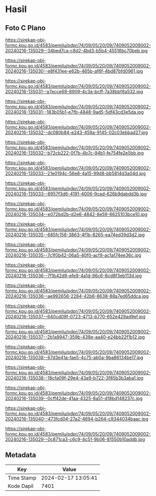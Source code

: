 # Hasil

## Foto C Plano

https://sirekap-obj-formc.kpu.go.id/4583/pemilu/pdpr/74/09/05/20/09/7409052009002-20240216-135029--34bed7ca-c8d2-4bd3-b5b4-45516bc70beb.jpg

https://sirekap-obj-formc.kpu.go.id/4583/pemilu/pdpr/74/09/05/20/09/7409052009002-20240216-135030--e8f431ee-e62b-465b-af6f-4bd87bfd0961.jpg

https://sirekap-obj-formc.kpu.go.id/4583/pemilu/pdpr/74/09/05/20/09/7409052009002-20240216-135031--a7ecce69-8909-4c3a-bcff-7a38bbf8a532.jpg

https://sirekap-obj-formc.kpu.go.id/4583/pemilu/pdpr/74/09/05/20/09/7409052009002-20240216-135031--183b05b1-e7fb-4848-9ad5-5df43cd3e5da.jpg

https://sirekap-obj-formc.kpu.go.id/4583/pemilu/pdpr/74/09/05/20/09/7409052009002-20240216-135032--dc080b84-e243-459a-9145-02c03ebbad27.jpg

https://sirekap-obj-formc.kpu.go.id/4583/pemilu/pdpr/74/09/05/20/09/7409052009002-20240216-135032--b72cb222-0f7b-4b7c-94b1-fe754fe2e5bb.jpg

https://sirekap-obj-formc.kpu.go.id/4583/pemilu/pdpr/74/09/05/20/09/7409052009002-20240216-135033--21e0194c-56e8-4a15-99d8-bb5814d3a04d.jpg

https://sirekap-obj-formc.kpu.go.id/4583/pemilu/pdpr/74/09/05/20/09/7409052009002-20240216-135033--8957f3d6-4191-4006-9cad-626b9dabdd3b.jpg

https://sirekap-obj-formc.kpu.go.id/4583/pemilu/pdpr/74/09/05/20/09/7409052009002-20240216-135034--e072bd2b-d2e6-4842-8e59-6625103bce10.jpg

https://sirekap-obj-formc.kpu.go.id/4583/pemilu/pdpr/74/09/05/20/09/7409052009002-20240216-135035--685fc156-3863-4f1b-8265-ea74ed39d3d2.jpg

https://sirekap-obj-formc.kpu.go.id/4583/pemilu/pdpr/74/09/05/20/09/7409052009002-20240216-135035--7c1f0b42-06a5-40f0-acf9-ac1a174ee36c.jpg

https://sirekap-obj-formc.kpu.go.id/4583/pemilu/pdpr/74/09/05/20/09/7409052009002-20240216-135036--7f1b42d9-efe9-4a1d-96c6-6cd8f3eb113d.jpg

https://sirekap-obj-formc.kpu.go.id/4583/pemilu/pdpr/74/09/05/20/09/7409052009002-20240216-135036--ae992656-2284-42b6-8638-88a7ed65ddca.jpg

https://sirekap-obj-formc.kpu.go.id/4583/pemilu/pdpr/74/09/05/20/09/7409052009002-20240216-135037--640cd09f-0723-4713-b770-652e429ad9ef.jpg

https://sirekap-obj-formc.kpu.go.id/4583/pemilu/pdpr/74/09/05/20/09/7409052009002-20240216-135037--2b1a9947-359b-438e-aa40-e24bb22f1b12.jpg

https://sirekap-obj-formc.kpu.go.id/4583/pemilu/pdpr/74/09/05/20/09/7409052009002-20240216-135038--67d3e41a-fae5-4c75-ab0a-9ba86134be17.jpg

https://sirekap-obj-formc.kpu.go.id/4583/pemilu/pdpr/74/09/05/20/09/7409052009002-20240216-135038--18cfa09f-29e4-43a9-b722-3f85b3b3aba1.jpg

https://sirekap-obj-formc.kpu.go.id/4583/pemilu/pdpr/74/09/05/20/09/7409052009002-20240216-135039--0cff42de-41aa-4325-8a51-d18bd148237c.jpg

https://sirekap-obj-formc.kpu.go.id/4583/pemilu/pdpr/74/09/05/20/09/7409052009002-20240216-135040--473fcd04-27a2-4694-b264-c9344034baac.jpg

https://sirekap-obj-formc.kpu.go.id/4583/pemilu/pdpr/74/09/05/20/09/7409052009002-20240216-135029--0c871ca3-c6c9-4c51-9b06-81550b10addb.jpg


## Metadata

| Key        | Value               |
| ---------- | ------------------- |
| Time Stamp | 2024-02-17 13:05:41 |
| Kode Dapil | 7401                |



